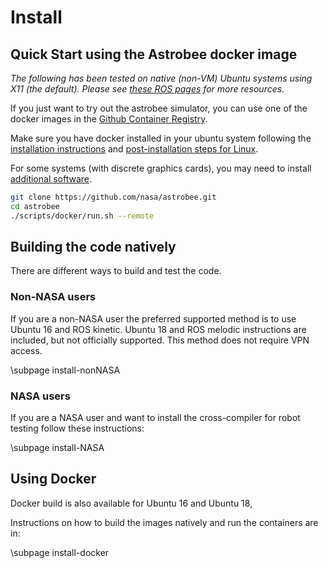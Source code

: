# Install

## Quick Start using the Astrobee docker image

*The following has been tested on native (non-VM) Ubuntu systems using X11 (the default). Please see [these ROS pages](http://wiki.ros.org/docker/Tutorials#Tooling_with_Docker) for more resources.*

If you just want to try out the astrobee simulator, you can use one of the docker images in the [Github Container Registry](https://github.com/nasa/astrobee/pkgs/container/astrobee).

Make sure you have docker installed in your ubuntu system following the [installation instructions](https://docs.docker.com/engine/install/ubuntu/) and [post-installation steps for Linux](https://docs.docker.com/engine/install/linux-postinstall/).

For some systems (with discrete graphics cards), you may need to install [additional software](http://wiki.ros.org/docker/Tutorials/Hardware%20Acceleration).

``` bash
git clone https://github.com/nasa/astrobee.git
cd astrobee
./scripts/docker/run.sh --remote
```

## Building the code natively

There are different ways to build and test the code.

### Non-NASA users

If you are a non-NASA user the preferred supported method is to use Ubuntu 16 and ROS kinetic. Ubuntu 18 and ROS melodic instructions are included, but not officially supported. This method does not require VPN access.

\subpage install-nonNASA


### NASA users

If you are a NASA user and want to install the cross-compiler for robot testing follow these instructions: 

\subpage install-NASA

## Using Docker

Docker build is also available for Ubuntu 16 and Ubuntu 18, 

Instructions on how to build the images natively and run the containers are in:

\subpage install-docker